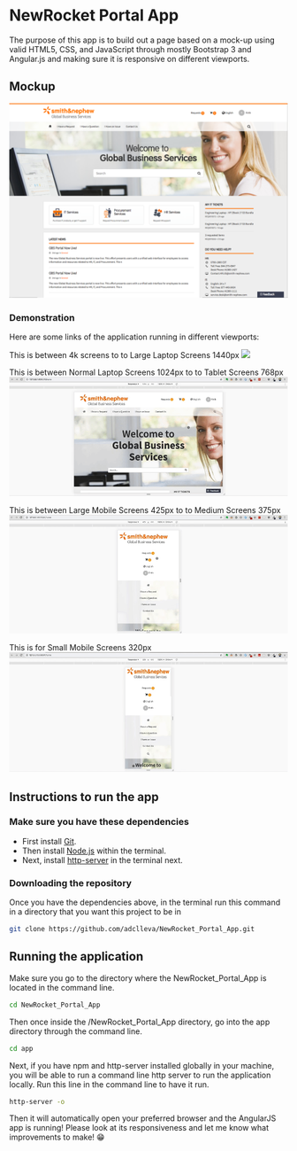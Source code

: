 # NewRocket Portal App

The purpose of this app is to build out a page based on a mock-up using valid HTML5, CSS, and JavaScript through mostly
Bootstrap 3 and Angular.js and making sure it is responsive on different viewports.

## Mockup
![](mockup.png)

### Demonstration

Here are some links of the application running in different viewports:

This is between 4k screens to to Large Laptop Screens 1440px
![](4k-screens-to-Large-Laptop.gif)

This is between Normal Laptop Screens 1024px to to Tablet Screens 768px
![](Normal-Laptop-to-Tablet-Screens.gif)

This is between Large Mobile Screens 425px to to Medium Screens 375px
![](Medium-Screens-Large-Mobile.gif)

This is for Small Mobile Screens 320px
![](Small-Mobile-Screens.gif)

## Instructions to run the app

### Make sure you have these dependencies
- First install [Git](https://git-scm.com/download).
- Then install [Node.js](https://nodejs.org/en/download/current/) within the terminal.
- Next, install [http-server](https://www.npmjs.com/package/http-server) in the terminal next.

### Downloading the repository

Once you have the dependencies above, in the terminal run this command in a directory that you want this project to be in
``` bash
git clone https://github.com/adclleva/NewRocket_Portal_App.git
```

## Running the application

Make sure you go to the directory where the NewRocket_Portal_App is located in the command line.
``` bash
cd NewRocket_Portal_App
```

Then once inside the /NewRocket_Portal_App directory, go into the app directory through the command line.
``` bash
cd app
```

Next, if you have npm and http-server installed globally in your machine, you will be able to run a command line http server to run the application locally. Run this line in the command line to have it run.
``` bash
http-server -o
```

Then it will automatically open your preferred browser and the AngularJS app is running!
Please look at its responsiveness and let me know what improvements to make! :grin:


